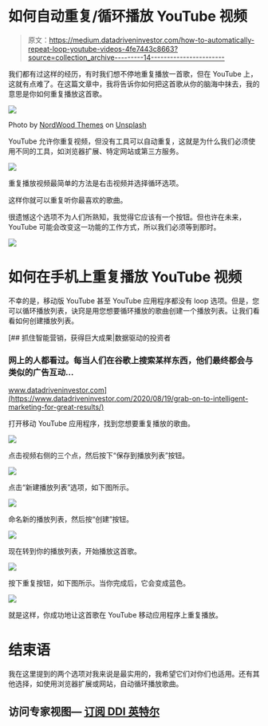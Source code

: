 # 如何自动重复/循环播放 YouTube 视频

> 原文：<https://medium.datadriveninvestor.com/how-to-automatically-repeat-loop-youtube-videos-4fe7443c8663?source=collection_archive---------14----------------------->

我们都有过这样的经历，有时我们想不停地重复播放一首歌，但在 YouTube 上，这就有点难了。在这篇文章中，我将告诉你如何把这首歌从你的脑海中抹去，我的意思是你如何重复播放这首歌。

![](img/6bad73790a0966d3e411538316affa77.png)

Photo by [NordWood Themes](https://unsplash.com/@nordwood?utm_source=medium&utm_medium=referral) on [Unsplash](https://unsplash.com?utm_source=medium&utm_medium=referral)

YouTube 允许你重复视频，但没有工具可以自动重复，这就是为什么我们必须使用不同的工具，如浏览器扩展、特定网站或第三方服务。

![](img/87d65e5b6fc7cc6de990768be1e19b9a.png)

重复播放视频最简单的方法是右击视频并选择循环选项。

这样你就可以重复听你最喜欢的歌曲。

很遗憾这个选项不为人们所熟知，我觉得它应该有一个按钮。但也许在未来，YouTube 可能会改变这一功能的工作方式，所以我们必须等到那时。

![](img/0c9c00cb2ff7cfcb5e6f6b7a53aa4747.png)

# 如何在手机上重复播放 YouTube 视频

不幸的是，移动版 YouTube 甚至 YouTube 应用程序都没有 loop 选项。但是，您可以循环播放列表，诀窍是用您想要循环播放的歌曲创建一个播放列表。让我们看看如何创建播放列表。

[](https://www.datadriveninvestor.com/2020/08/19/grab-on-to-intelligent-marketing-for-great-results/) [## 抓住智能营销，获得巨大成果|数据驱动的投资者

### 网上的人都看过。每当人们在谷歌上搜索某样东西，他们最终都会与类似的广告互动…

www.datadriveninvestor.com](https://www.datadriveninvestor.com/2020/08/19/grab-on-to-intelligent-marketing-for-great-results/) 

打开移动 YouTube 应用程序，找到您想要重复播放的歌曲。

![](img/918bfbbd62aa7a3a463fded4de22b2c9.png)

点击视频右侧的三个点，然后按下“保存到播放列表”按钮。

![](img/e8c93d343ea4e5944b469cf8711835e2.png)

点击“新建播放列表”选项，如下图所示。

![](img/ddf4d9dd4f7ddc0e23e1cfbb053feb14.png)

命名新的播放列表，然后按“创建”按钮。

![](img/f38c2dc9de2a912334b12717b8e05797.png)

现在转到你的播放列表，开始播放这首歌。

![](img/6da4ec26eef54e0ffd2401ceb8840783.png)

按下重复按钮，如下图所示。当你完成后，它会变成蓝色。

![](img/d6cb001c61c80496a173009b4a490f66.png)

就是这样，你成功地让这首歌在 YouTube 移动应用程序上重复播放。

# 结束语

我在这里提到的两个选项对我来说是最实用的，我希望它们对你们也适用。还有其他选择，如使用浏览器扩展或网站，自动循环播放歌曲。

## 访问专家视图— [订阅 DDI 英特尔](https://datadriveninvestor.com/ddi-intel)